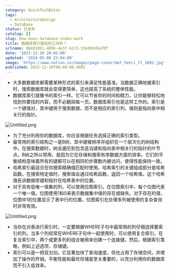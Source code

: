 ```yaml
---
category: QuickTechBites
tags:
  - ArchitectureDesign
  - DataBase
status: 已发布
catalog: []
slug: how-does-database-index-work
title: 数据库索引是如何工作的？
urlname: 068d18b1-489b-4e37-b172-33e892d6a70f
date: '2023-12-10 20:02:00'
updated: '2024-05-08 23:04:00'
image: 'https://www.notion.so/images/page-cover/met_henri_tl_1892.jpg'
published: 2022-12-10T08:00:00.000Z
---
```

- 大多数数据库都需要某种形式的索引来满足性能基准。当数据正确地被索引时，搜索数据库就会变得更简单，这也提高了系统的整体性能。
- 数据库索引就像书的索引一样。它可以节省你的时间和精力，让你能够轻松地找到你要找的内容，而不必翻阅每一页。数据库索引也是这样工作的。索引是一个键值对，其中键用于搜索数据，而不是相应的索引列，值则是指向表中相关行的指针。

![Untitled.png](https://prod-files-secure.s3.us-west-2.amazonaws.com/5d24fe63-e567-4804-86f9-9fdc62e13082/3e87f042-644d-48ab-9a58-227f3d930d71/Untitled.png?X-Amz-Algorithm=AWS4-HMAC-SHA256&X-Amz-Content-Sha256=UNSIGNED-PAYLOAD&X-Amz-Credential=ASIAZI2LB4665IQXXRVX%2F20250330%2Fus-west-2%2Fs3%2Faws4_request&X-Amz-Date=20250330T213238Z&X-Amz-Expires=3600&X-Amz-Security-Token=IQoJb3JpZ2luX2VjEC0aCXVzLXdlc3QtMiJGMEQCIH3DxHwakzV7rRdzXkmCR0OoQl2Hl8U304e84jfWyj7bAiAQSMedVsMOutA0JURHhzkdltwbpGGbMMXalHZKRVrBQyqIBAiW%2F%2F%2F%2F%2F%2F%2F%2F%2F%2F8BEAAaDDYzNzQyMzE4MzgwNSIMbEGsp71U86Psg9CZKtwDgpvoBzBm490zw0j0B4tjrMZhtSRdHm1qg61r4ORXmDCwFr76zAe10QPcwTQPPzZuZfpSmqfawxanXiFJ%2BuUuCxVINNxA5GbQ57i%2Fj7vzEdF57mlKVcCnCFrwRzHMnkmw9fg3tUOFxTtQB0HkNXDCeT9sSGtWB55RTymRj4oXT9r47wcRzQAFVHX1gg9VYnW%2Fh1sc0RLWHPOS0p3YtBl9y5XUl%2FGkVipUxzNZu79Gi%2FGBu1vpb3HOyYn086efmSUTYyHaa7LnEPBciVMj4lXNTZA5d1QC3Yks6Eik42UlBVURcaiqCV2H39obcUC06JmrNmTEcbweqM%2FdXuVYLQ3TSZqeFEEQJQZC0JXzxksEnsf%2B9iQyITQEuiqtQhiFKj7nt4uGPR3rSx8esI23WjFsyDk0DeYRDZOjOtPglS1sNXBK5HVrqte%2B2VTqW6Kh2sYSraCIC65QrfmGNtj1%2B%2BtIM0ExkV80qvq7LB5BETR9rFXdyisihO1bXEoxoosOyIkFS0eJtMATPQTvbru34BjMkMZ1LR%2FyyMPq7d7U%2FC%2FlILgEQ0TrYNIvAl9B2VR5HtVpw9u7g8sCV%2BMLFuWZoGuqcoTOpj8HDjmSeI6h1KPh0wut7vubRGyco4uKeuowodamvwY6pgFEzTlAWxEy0a%2BUg%2B9Rtlke4KD0xagBGbAOAyUS3XCbuKrVACPt9I48EDCXKToCtmoWOBCcTtWjrAwjGlZH6KIYKKsT0q8OwcFtV17hk33AfKGnRFvTCw%2FCurN6pyWXSPOu7yHGUmKC1Gzr6R6E63vr8lZyT41ACs2oiR6rBIeM18SJMynW4ioyrgeDFo28acyg76WhKv91B4rktMKMi6auYTMD5hC3&X-Amz-Signature=b682f706611bf52a3566cda2b5eef986736b0c09fa2268fe82b2b4773d5e0832&X-Amz-SignedHeaders=host&x-id=GetObject)

- 为了充分利用你的数据库，你应该根据任务选择正确的索引类型。
- 最常用的索引结构之一是B树，其中键被排序并组织在一个层次化的树结构中。在搜索数据时，树会遍历到包含适当键和指向表中相关行的指针的叶节点。B树之所以常用，是因为它在存储和搜索有序数据方面的效率。它们的平衡结构意味着所有的键都可以在相同的步骤数内被访问，使得性能保持一致。
- 哈希索引最适合在你搜索精确值匹配时使用。哈希索引的关键组成部分是哈希函数。在搜索特定值时，搜索值会通过哈希函数，返回一个哈希值。这个哈希值告诉数据库键和指针在哈希表中的位置。
- 对于具有低唯一值集的列，可以使用位图索引。在位图索引中，每个位图代表一个唯一值。位图使用1和0来表示数据集中值的存在或缺失。对于存在的值，位图中1的位置显示了表中行的位置。位图索引在处理多列被使用的复杂查询时非常有效。

![Untitled.png](https://prod-files-secure.s3.us-west-2.amazonaws.com/5d24fe63-e567-4804-86f9-9fdc62e13082/25e88b4a-737d-484e-85cc-b7fe2444aa3c/Untitled.png?X-Amz-Algorithm=AWS4-HMAC-SHA256&X-Amz-Content-Sha256=UNSIGNED-PAYLOAD&X-Amz-Credential=ASIAZI2LB4665IQXXRVX%2F20250330%2Fus-west-2%2Fs3%2Faws4_request&X-Amz-Date=20250330T213238Z&X-Amz-Expires=3600&X-Amz-Security-Token=IQoJb3JpZ2luX2VjEC0aCXVzLXdlc3QtMiJGMEQCIH3DxHwakzV7rRdzXkmCR0OoQl2Hl8U304e84jfWyj7bAiAQSMedVsMOutA0JURHhzkdltwbpGGbMMXalHZKRVrBQyqIBAiW%2F%2F%2F%2F%2F%2F%2F%2F%2F%2F8BEAAaDDYzNzQyMzE4MzgwNSIMbEGsp71U86Psg9CZKtwDgpvoBzBm490zw0j0B4tjrMZhtSRdHm1qg61r4ORXmDCwFr76zAe10QPcwTQPPzZuZfpSmqfawxanXiFJ%2BuUuCxVINNxA5GbQ57i%2Fj7vzEdF57mlKVcCnCFrwRzHMnkmw9fg3tUOFxTtQB0HkNXDCeT9sSGtWB55RTymRj4oXT9r47wcRzQAFVHX1gg9VYnW%2Fh1sc0RLWHPOS0p3YtBl9y5XUl%2FGkVipUxzNZu79Gi%2FGBu1vpb3HOyYn086efmSUTYyHaa7LnEPBciVMj4lXNTZA5d1QC3Yks6Eik42UlBVURcaiqCV2H39obcUC06JmrNmTEcbweqM%2FdXuVYLQ3TSZqeFEEQJQZC0JXzxksEnsf%2B9iQyITQEuiqtQhiFKj7nt4uGPR3rSx8esI23WjFsyDk0DeYRDZOjOtPglS1sNXBK5HVrqte%2B2VTqW6Kh2sYSraCIC65QrfmGNtj1%2B%2BtIM0ExkV80qvq7LB5BETR9rFXdyisihO1bXEoxoosOyIkFS0eJtMATPQTvbru34BjMkMZ1LR%2FyyMPq7d7U%2FC%2FlILgEQ0TrYNIvAl9B2VR5HtVpw9u7g8sCV%2BMLFuWZoGuqcoTOpj8HDjmSeI6h1KPh0wut7vubRGyco4uKeuowodamvwY6pgFEzTlAWxEy0a%2BUg%2B9Rtlke4KD0xagBGbAOAyUS3XCbuKrVACPt9I48EDCXKToCtmoWOBCcTtWjrAwjGlZH6KIYKKsT0q8OwcFtV17hk33AfKGnRFvTCw%2FCurN6pyWXSPOu7yHGUmKC1Gzr6R6E63vr8lZyT41ACs2oiR6rBIeM18SJMynW4ioyrgeDFo28acyg76WhKv91B4rktMKMi6auYTMD5hC3&X-Amz-Signature=adf7433f152aa45dade1f2a8f535edf29f2d6617082db8adc31812d3c6ed778d&X-Amz-SignedHeaders=host&x-id=GetObject)

- 当你在对表进行索引时，一定要根据WHERE子句中最常用的列仔细选择要索引的列。当多个列经常在WHERE子句中一起使用时，可以使用复合索引。在复合索引中，两个或更多列的组合被用来创建一个连接键。然后，根据索引策略，例如上述选项，存储键。
- 索引可以是一把双刃剑。它显著加快了查询速度，但也占用了存储空间，并增加了操作的开销。平衡性能和最优存储是至关重要的，以充分利用你的数据库而不引入低效率。
